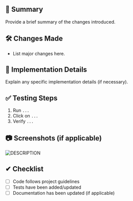 ## 🚀 Summary

Provide a brief summary of the changes introduced.

## 🛠 Changes Made

- List major changes here.

## 📌 Implementation Details

Explain any specific implementation details (if necessary).

## ✅ Testing Steps

1. Run `...`
2. Click on `...`
3. Verify `...`

## 📷 Screenshots (if applicable)

![DESCRIPTION](LINK.png)

## ✔ Checklist

- [ ] Code follows project guidelines
- [ ] Tests have been added/updated
- [ ] Documentation has been updated (if applicable)
